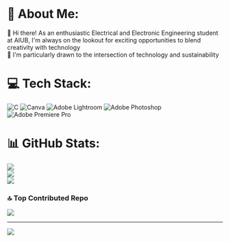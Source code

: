 # 💫 About Me:
👋 Hi there! As an enthusiastic Electrical and Electronic Engineering student at AIUB, I'm always on the lookout for exciting opportunities to blend creativity with technology<br>🌱 I'm particularly drawn to the intersection of technology and sustainability


# 💻 Tech Stack:
![C](https://img.shields.io/badge/c-%2300599C.svg?style=for-the-badge&logo=c&logoColor=white) ![Canva](https://img.shields.io/badge/Canva-%2300C4CC.svg?style=for-the-badge&logo=Canva&logoColor=white) ![Adobe Lightroom](https://img.shields.io/badge/Adobe%20Lightroom-31A8FF.svg?style=for-the-badge&logo=Adobe%20Lightroom&logoColor=white) ![Adobe Photoshop](https://img.shields.io/badge/adobe%20photoshop-%2331A8FF.svg?style=for-the-badge&logo=adobe%20photoshop&logoColor=white) ![Adobe Premiere Pro](https://img.shields.io/badge/Adobe%20Premiere%20Pro-9999FF.svg?style=for-the-badge&logo=Adobe%20Premiere%20Pro&logoColor=white)
# 📊 GitHub Stats:
![](https://github-readme-stats.vercel.app/api?username=Debprio-saha&theme=dark&hide_border=false&include_all_commits=false&count_private=false)<br/>
![](https://github-readme-streak-stats.herokuapp.com/?user=Debprio-saha&theme=dark&hide_border=false)<br/>
![](https://github-readme-stats.vercel.app/api/top-langs/?username=Debprio-saha&theme=dark&hide_border=false&include_all_commits=false&count_private=false&layout=compact)

### 🔝 Top Contributed Repo
![](https://github-contributor-stats.vercel.app/api?username=Debprio-saha&limit=5&theme=dark&combine_all_yearly_contributions=true)

---
[![](https://visitcount.itsvg.in/api?id=Debprio-saha&icon=0&color=0)](https://visitcount.itsvg.in)

<!-- Proudly created with GPRM ( https://gprm.itsvg.in ) -->
